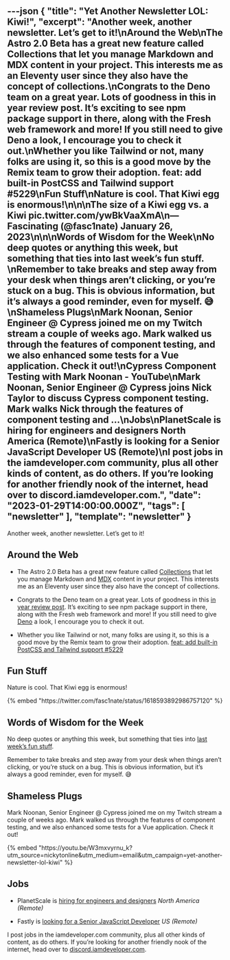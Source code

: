 ---json
{
  "title": "Yet Another Newsletter LOL: Kiwi!",
  "excerpt": "Another week, another newsletter. Let’s get to it!\nAround the Web\nThe Astro 2.0 Beta has a great new feature called Collections that let you manage Markdown and MDX content in your project. This interests me as an Eleventy user since they also have the concept of collections.\nCongrats to the Deno team on a great year. Lots of goodness in this in year review post. It’s exciting to see npm package support in there, along with the Fresh web framework and more! If you still need to give Deno a look, I encourage you to check it out.\nWhether you like Tailwind or not, many folks are using it, so this is a good move by the Remix team to grow their adoption. feat: add built-in PostCSS and Tailwind support #5229\nFun Stuff\nNature is cool. That Kiwi egg is enormous!\n\n\nThe size of a Kiwi egg vs. a Kiwi pic.twitter.com/ywBkVaaXmA\n— Fascinating (@fasc1nate) January 26, 2023\n\n\nWords of Wisdom for the Week\nNo deep quotes or anything this week, but something that ties into last week’s fun stuff. \nRemember to take breaks and step away from your desk when things aren’t clicking, or you’re stuck on a bug. This is obvious information, but it’s always a good reminder, even for myself. 😅\nShameless Plugs\nMark Noonan, Senior Engineer @ Cypress joined me on my Twitch stream a couple of weeks ago. Mark walked us through the features of component testing, and we also enhanced some tests for a Vue application. Check it out!\nCypress Component Testing with Mark Noonan - YouTube\nMark Noonan, Senior Engineer @ Cypress joins Nick Taylor to discuss Cypress component testing. Mark walks Nick through the features of component testing and …\nJobs\nPlanetScale is hiring for engineers and designers North America (Remote)\nFastly is looking for a Senior JavaScript Developer US (Remote)\nI post jobs in the iamdeveloper.com community, plus all other kinds of content, as do others. If you’re looking for another friendly nook of the internet, head over to discord.iamdeveloper.com.",
  "date": "2023-01-29T14:00:00.000Z",
  "tags": [
    "newsletter"
  ],
  "template": "newsletter"
}
---

<p>Another week, another newsletter. Let&rsquo;s get to it!</p>
<h2>Around the Web</h2>
<ul>
<li>
<p>The Astro 2.0 Beta has a great new feature called <a href="https://docs.astro.build/en/guides/content-collections/?utm_source=nickytonline&amp;utm_medium=email&amp;utm_campaign=yet-another-newsletter-lol-kiwi" target="_blank">Collections</a> that let you manage Markdown and <a href="https://mdxjs.com/?utm_source=nickytonline&amp;utm_medium=email&amp;utm_campaign=yet-another-newsletter-lol-kiwi" target="_blank">MDX</a> content in your project. This interests me as an Eleventy user since they also have the concept of collections.</p>
</li>
<li>
<p>Congrats to the Deno team on a great year. Lots of goodness in this <a href="https://deno.com/blog/deno-in-2022?utm_source=nickytonline&amp;utm_medium=email&amp;utm_campaign=yet-another-newsletter-lol-kiwi" target="_blank">in year review post</a>. It&rsquo;s exciting to see npm package support in there, along with the Fresh web framework and more! If you still need to give <a href="https://deno.land/?utm_source=nickytonline&amp;utm_medium=email&amp;utm_campaign=yet-another-newsletter-lol-kiwi" target="_blank">Deno</a> a look, I encourage you to check it out.</p>
</li>
<li>
<p>Whether you like Tailwind or not, many folks are using it, so this is a good move by the Remix team to grow their adoption. <a href="https://github.com/remix-run/remix/pull/5229?utm_source=nickytonline&amp;utm_medium=email&amp;utm_campaign=yet-another-newsletter-lol-kiwi" target="_blank">feat: add built-in PostCSS and Tailwind support #5229</a></p>
</li>
</ul>
<h2>Fun Stuff</h2>
<p>Nature is cool. That Kiwi egg is enormous!</p>
{% embed "https://twitter.com/fasc1nate/status/1618593892986757120" %}
<h2>Words of Wisdom for the Week</h2>
<p>No deep quotes or anything this week, but something that ties into <a href="https://www.iamdeveloper.com/newsletter/yet-another-newsletter-lol-so-much-snow/?utm_source=nickytonline&amp;utm_medium=email&amp;utm_campaign=yet-another-newsletter-lol-kiwi#heading-fun-stuff" target="_blank">last week&rsquo;s fun stuff</a>. </p>
<p>Remember to take breaks and step away from your desk when things aren&rsquo;t clicking, or you&rsquo;re stuck on a bug. This is obvious information, but it&rsquo;s always a good reminder, even for myself. 😅</p>
<h2>Shameless Plugs</h2>
<p>Mark Noonan, Senior Engineer @ Cypress joined me on my Twitch stream a couple of weeks ago. Mark walked us through the features of component testing, and we also enhanced some tests for a Vue application. Check it out!</p>{% embed "https://youtu.be/W3mxvyrnu_k?utm_source=nickytonline&amp;utm_medium=email&amp;utm_campaign=yet-another-newsletter-lol-kiwi" %}
<h2>Jobs</h2>
<ul>
<li>
<p>PlanetScale is <a href="https://planetscale.com/careers?utm_source=nickytonline&amp;utm_medium=email&amp;utm_campaign=yet-another-newsletter-lol-kiwi" target="_blank">hiring for engineers and designers</a> <em>North America (Remote)</em></p>
</li>
<li>
<p>Fastly is <a href="https://www.fastly.com/about/jobs/apply/?gh_jid=4794595&amp;utm_source=nickytonline&amp;utm_medium=email&amp;utm_campaign=yet-another-newsletter-lol-kiwi" target="_blank">looking for a Senior JavaScript Developer</a> <em>US (Remote)</em></p>
</li>
</ul>
<p>I post jobs in the iamdeveloper.com community, plus all other kinds of content, as do others. If you&rsquo;re looking for another friendly nook of the internet, head over to <a href="https://discord.iamdeveloper.com?utm_source=nickytonline&amp;utm_medium=email&amp;utm_campaign=yet-another-newsletter-lol-kiwi" target="_blank">discord.iamdeveloper.com</a>.</p>
